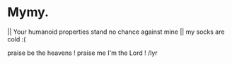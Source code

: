 # Mymy.
|| Your humanoid properties stand no chance against mine || my socks are cold :(

praise be the heavens ! praise me I'm the Lord ! /lyr
